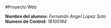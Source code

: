 #Proyecto Web

**Nombre del alumno:** *Fernando Angel Lopez Soto*  
**Numero de Control:** *18100194*